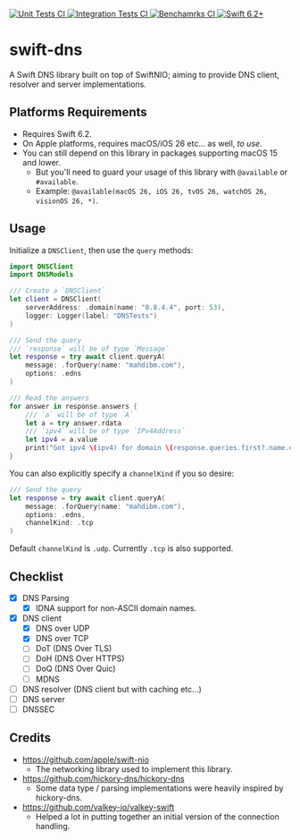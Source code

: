 <p>
    <a href="https://github.com/MahdiBM/swift-dns/actions/workflows/unit-tests.yml">
        <img
            src="https://img.shields.io/github/actions/workflow/status/MahdiBM/swift-dns/unit-tests.yml?event=push&style=plastic&logo=github&label=unit-tests&logoColor=%23ccc"
            alt="Unit Tests CI"
        >
    </a>
    <a href="https://github.com/MahdiBM/swift-dns/actions/workflows/integration-tests.yml">
        <img
            src="https://img.shields.io/github/actions/workflow/status/MahdiBM/swift-dns/integration-tests.yml?event=push&style=plastic&logo=github&label=integration-tests&logoColor=%23ccc"
            alt="Integration Tests CI"
        >
    </a>
    <a href="https://github.com/MahdiBM/swift-dns/actions/workflows/benchmarks.yml">
        <img
            src="https://img.shields.io/github/actions/workflow/status/MahdiBM/swift-dns/benchmarks.yml?event=push&style=plastic&logo=github&label=benchmarks&logoColor=%23ccc"
            alt="Benchamrks CI"
        >
    </a>
    <a href="https://swift.org">
        <img
            src="https://design.vapor.codes/images/swift62up.svg"
            alt="Swift 6.2+"
        >
    </a>
</p>

# swift-dns

A Swift DNS library built on top of SwiftNIO; aiming to provide DNS client, resolver and server implementations.

## Platforms Requirements

* Requires Swift 6.2.
* On Apple platforms, requires macOS/iOS 26 etc... as well, _to use_.
* You can still depend on this library in packages supporting macOS 15 and lower.
  * But you'll need to guard your usage of this library with `@available` or `#available`.
  * Example: `@available(macOS 26, iOS 26, tvOS 26, watchOS 26, visionOS 26, *)`.

## Usage

Initialize a `DNSClient`, then use the `query` methods:

```swift
import DNSClient
import DNSModels

/// Create a `DNSClient`
let client = DNSClient(
    serverAddress: .domain(name: "8.8.4.4", port: 53),
    logger: Logger(label: "DNSTests")
)

/// Send the query
/// `response` will be of type `Message`
let response = try await client.queryA(
    message: .forQuery(name: "mahdibm.com"),
    options: .edns
)

/// Read the answers
for answer in response.answers {
    /// `a` will be of type `A`
    let a = try answer.rdata
    /// `ipv4` will be of type `IPv4Address`
    let ipv4 = a.value
    print("Got ipv4 \(ipv4) for domain \(response.queries.first?.name.description ?? "n/a")")
}
```

You can also explicitly specify a `channelKind` if you so desire:

```swift
/// Send the query
let response = try await client.queryA(
    message: .forQuery(name: "mahdibm.com"),
    options: .edns,
    channelKind: .tcp
)
```

Default `channelKind` is `.udp`. Currently `.tcp` is also supported.

## Checklist

- [x] DNS Parsing
  - [x] IDNA support for non-ASCII domain names.
- [x] DNS client
  - [x] DNS over UDP
  - [x] DNS over TCP
  - [ ] DoT (DNS Over TLS)
  - [ ] DoH (DNS Over HTTPS)
  - [ ] DoQ (DNS Over Quic)
  - [ ] MDNS
- [ ] DNS resolver (DNS client but with caching etc...)
- [ ] DNS server
- [ ] DNSSEC

## Credits

- https://github.com/apple/swift-nio
  - The networking library used to implement this library.
- https://github.com/hickory-dns/hickory-dns
  - Some data type / parsing implementations were heavily inspired by hickory-dns.
- https://github.com/valkey-io/valkey-swift
  - Helped a lot in putting together an initial version of the connection handling.
